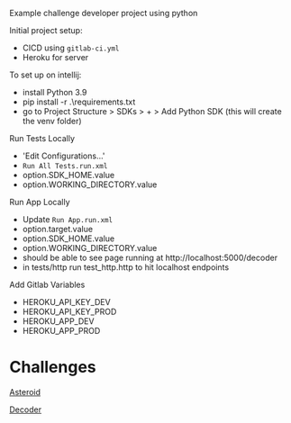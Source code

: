 Example challenge developer project using python

Initial project setup:
- CICD using `gitlab-ci.yml` 
- Heroku for server

To set up on intellij:
- install Python 3.9
- pip install -r .\requirements.txt
- go to Project Structure > SDKs > + > Add Python SDK (this will create the venv folder)

Run Tests Locally
- 'Edit Configurations...'
- `Run All Tests.run.xml`
- option.SDK_HOME.value
- option.WORKING_DIRECTORY.value

Run App Locally
- Update `Run App.run.xml`
- option.target.value
- option.SDK_HOME.value
- option.WORKING_DIRECTORY.value 
- should be able to see page running at http://localhost:5000/decoder 
- in tests/http run test_http.http to hit localhost endpoints

Add Gitlab Variables
- HEROKU_API_KEY_DEV
- HEROKU_API_KEY_PROD
- HEROKU_APP_DEV
- HEROKU_APP_PROD

# Challenges

[Asteroid](static/asteroid.md)

[Decoder](static/decoder.md)
